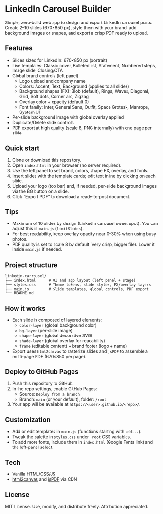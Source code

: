 # LinkedIn Carousel Builder

Simple, zero‑build web app to design and export LinkedIn carousel posts. Create 2–10 slides (670×850 px), style them with your brand, add background images or shapes, and export a crisp PDF ready to upload.

## Features

- Slides sized for LinkedIn: 670×850 px (portrait)
- Live templates: Classic cover, Bulleted list, Statement, Numbered steps, Image slide, Closing/CTA
- Global brand controls (left panel)
  - Logo upload and company name
  - Colors: Accent, Text, Background (applies to all slides)
  - Background shapes (FX): Blob (default), Rings, Waves, Diagonal, Grid, Soft dots, Corner arc, Zigzag
  - Overlay color + opacity (default 0)
  - Font family: Inter, General Sans, Outfit, Space Grotesk, Manrope, System UI
- Per‑slide background image with global overlay applied
- Duplicate/Delete slide controls
- PDF export at high quality (scale 8, PNG internally) with one page per slide

## Quick start

1. Clone or download this repository.
2. Open `index.html` in your browser (no server required).
3. Use the left panel to set brand, colors, shape FX, overlay, and fonts.
4. Insert slides with the template cards; edit text inline by clicking on each slide.
5. Upload your logo (top bar) and, if needed, per‑slide background images via the BG button on a slide.
6. Click “Export PDF” to download a ready‑to‑post document.

## Tips

- Maximum of 10 slides by design (LinkedIn carousel sweet spot). You can adjust this in `main.js` (`limitSlides`).
- For best readability, keep overlay opacity near 0–30% when using busy photos.
- PDF quality is set to scale 8 by default (very crisp, bigger file). Lower it inside `main.js` if needed.

## Project structure

```
linkedin-carrousel/
├── index.html      # UI and app layout (left panel + stage)
├── styles.css      # Theme tokens, slide styles, FX/overlay layers
├── main.js         # Slide templates, global controls, PDF export
└── README.md
```

## How it works

- Each slide is composed of layered elements:
  - `color-layer` (global background color)
  - `bg-layer` (per‑slide image)
  - `shape-layer` (global decorative SVG)
  - `shade-layer` (global overlay for readability)
  - `frame` (editable content) + brand footer (logo + name)
- Export uses `html2canvas` to rasterize slides and `jsPDF` to assemble a multi‑page PDF (670×850 per page).

## Deploy to GitHub Pages

1. Push this repository to GitHub.
2. In the repo settings, enable GitHub Pages:
   - Source: `Deploy from a branch`
   - Branch: `main` (or your default), folder: `/root`
3. Your app will be available at `https://<user>.github.io/<repo>/`.

## Customization

- Add or edit templates in `main.js` (functions starting with `add...`).
- Tweak the palette in `styles.css` under `:root` CSS variables.
- To add more fonts, include them in `index.html` (Google Fonts link) and the left‑panel select.

## Tech

- Vanilla HTML/CSS/JS
- [html2canvas](https://html2canvas.hertzen.com/) and [jsPDF](https://github.com/parallax/jsPDF) via CDN

## License

MIT License. Use, modify, and distribute freely. Attribution appreciated.


